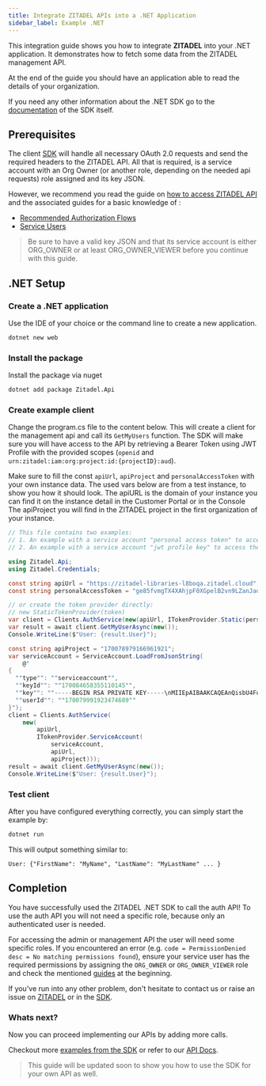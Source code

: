 ```yaml
---
title: Integrate ZITADEL APIs into a .NET Application
sidebar_label: Example .NET
---
```


This integration guide shows you how to integrate **ZITADEL** into your .NET application.
It demonstrates how to fetch some data from the ZITADEL management API.

At the end of the guide you should have an application able to read the details of your organization.

If you need any other information about the .NET SDK go to the [documentation](https://github.com/smartive/zitadel-net) of the SDK itself.

## Prerequisites

The client [SDK](https://github.com/zitadel/zitadel-net) will handle all necessary OAuth 2.0 requests and send the required headers to the ZITADEL API.
All that is required, is a service account with an Org Owner (or another role, depending on the needed api requests) role assigned and its key JSON.

However, we recommend you read the guide on [how to access ZITADEL API](../../guides/integrate/access-zitadel-apis) and the associated guides for a basic knowledge of :

 - [Recommended Authorization Flows](/docs/guides/integrate/login/oidc/oauth-recommended-flows)
 - [Service Users](../../guides/integrate/serviceusers)

> Be sure to have a valid key JSON and that its service account is either ORG_OWNER or at least ORG_OWNER_VIEWER before you continue with this guide.

## .NET Setup

### Create a .NET application

Use the IDE of your choice or the command line to create a new application.

```bash
dotnet new web
```

### Install the package

Install the package via nuget

```bash
dotnet add package Zitadel.Api
```

### Create example client

Change the program.cs file to the content below. This will create a client for the management api and call its `GetMyUsers` function.
The SDK will make sure you will have access to the API by retrieving a Bearer Token using JWT Profile with the provided scopes (`openid` and `urn:zitadel:iam:org:project:id:{projectID}:aud`).

Make sure to fill the const `apiUrl`, `apiProject` and `personalAccessToken` with your own instance data. The used vars below are from a test instance, to show you how it should look.
The apiURL is the domain of your instance you can find it on the instance detail in the Customer Portal or in the Console
The apiProject you will find in the ZITADEL project in the first organization of your instance.

```csharp
// This file contains two examples:
// 1. An example with a service account "personal access token" to access the ZITADEL API.
// 2. An example with a service account "jwt profile key" to access the ZITADEL API.

using Zitadel.Api;
using Zitadel.Credentials;

const string apiUrl = "https://zitadel-libraries-l8boqa.zitadel.cloud";
const string personalAccessToken = "ge85fvmgTX4XAhjpF0XGpelB2vn9LZanJaqmUQDuf7iTpKVowb44LFl-86pqY2mfJCEoIOk";

// or create the token provider directly:
// new StaticTokenProvider(token)
var client = Clients.AuthService(new(apiUrl, ITokenProvider.Static(personalAccessToken)));
var result = await client.GetMyUserAsync(new());
Console.WriteLine($"User: {result.User}");

const string apiProject = "170078979166961921";
var serviceAccount = ServiceAccount.LoadFromJsonString(
    @"
{
  ""type"": ""serviceaccount"",
  ""keyId"": ""170084658355110145"",
  ""key"": ""-----BEGIN RSA PRIVATE KEY-----\nMIIEpAIBAAKCAQEAnQisbU4FuLmjLR9I2Q01Rm9Mx6WySat2mbxgmOzu04oXuESI\nyS+RkiimdN0khjqouBftYqtVes7yngMLq3E8hMCwv/kLE+YeXphZXnn8tps8M2gV\n7S//uCp9LooK9qeh0lSkOqIsh0atj/l7NAHFxnhuNhfmn8XIYJNLVNSj5yzTri5E\nSn92SAsUQLSONgr7IEmIjcuPtYeU0iLvVno52ljZHnPX2WJ0HEZv44nZpkR4qBfv\n3hJzNx7sd4TdPGHHugJD8jdG/X4bAxwL5XGHZu18cUVM5RerSMpFQHSuIGgpKmK4\nWlM1AJGeut6EX/SrCxUDvhyOnXAgqhunTUmi6QIDAQABAoIBAHn7y92Y1y743X3m\nqHMbJIBTYyRPXaCGljm0MKF6o8clpWlZq5wE3KLZ+vwa8Q1oMbnXtGqKR3t/mM4P\n9Ze2/djtyh9GOUm632qCFCIkxp+fFPOl7ipyt8V7FAT77KpP6490eqKlacunppmJ\nph/vJJAY6xwQEvGX9SC4KrN5/txLKXbVtR3V2RXy9sxbbL4cpnklmRBMeXQkpwEM\nTKELUr5Rmhg9KvS3yALgVv0dIRtOA8Z995R234hXfY0St48YEvZtsxeme47u2CVl\nHJcVH4aa9Sw6XlgAEQBxqbQHpcLvUIu3XempO7VfGklWE6OlGuEcnUWpJCD8jMZW\nPYtt9LUCgYEAwi8josS3Iyto+DMJjJKCw175N2cmFMxBGu9Rw4aHjTiN57z7AUkn\nbmT44WnSmc1bCLC+nMB34vhiEyBKXYrH7zgbeMO8QDG3aO6gXdod/IdsieZR8E3b\ngUA1wtZYyRbc7eo8U4Nqkv1NXVRuDJkz/Mfoy+m1BVKcW7YeZaaZN9MCgYEAzwYB\n/LAiJoyx5UPwuieizlT7kHI7uvZRo4oLx+cZipNCJ0NGKgX4l1NIYLaNDbCoT9N0\nylico+kn+nihzDmD6SjY2hHGSIHk7AnJOcW+Bk5TfsYb8clxfgX40udLMIS0F13R\nrJt0gD9x0O3AZv4MV9cSI0/Md0tbWePgrLI44NMCgYEAojj7TlmEnY8AbIlGqvci\n4tCO5qf3elyA712LMwtKZsIeWsDX+OUCWglkmfvsAq06JfJx60YnYagbVtsdBTSR\nftmiqarrs71U+gaQVpeHgZYpKLMPNO/2Nu5Le2/SUHwXKXML3sDk4dNXNGb6YPAE\nLGNdqiyeG8o98agdkNIzIh0CgYEAlTGhMPfGRL3UXoNN8vopjEUWXozUmvJ090S/\nJLtZXtKtNBp5cEOJWZT9biVhFeKgCZc8ba7ahA29b/aLs+AnPlrfnJh+qzZhQfHz\ngJ0PSwAbkBs5fFBOaCHppiRlvXuFRemo95m4pcwTPBx7Mj4Xqx4lxij2E2rNVMSy\n4AI4l10CgYBwefqXt8B+D+0EvmhyHk19Tk8/fPelclJUv/IVI59c0F9UMAA2rD1U\nNW6k9251OGU7mQkztluNvl13qtAW/DveOjkFeDJIMzhFjravpLQXhUK4ETnM44YL\nFbClVGJaHYSHgOkNpcN5lYVLoyEvzv9rEPwBqpZRVnwWj6L+/I2L5Q==\n-----END RSA PRIVATE KEY-----\n"",
  ""userId"": ""170079991923474689""
}");
client = Clients.AuthService(
    new(
        apiUrl,
        ITokenProvider.ServiceAccount(
            serviceAccount,
            apiUrl,
            apiProject)));
result = await client.GetMyUserAsync(new());
Console.WriteLine($"User: {result.User}");
```

### Test client

After you have configured everything correctly, you can simply start the example by:

```bash
dotnet run
```

This will output something similar to:

```
User: {"FirstName": "MyName", "LastName": "MyLastName" ... }
```

## Completion

You have successfully used the ZITADEL .NET SDK to call the auth API!
To use the auth API you will not need a specific role, because only an authenticated user is needed.

For accessing the admin or management API the user will need some specific roles.
If you encountered an error (e.g. `code = PermissionDenied desc = No matching permissions found`), 
ensure your service user has the required permissions by assigning the `ORG_OWNER` or `ORG_OWNER_VIEWER` role
and check the mentioned [guides](#prerequisites) at the beginning.

If you've run into any other problem, don't hesitate to contact us or raise an issue on [ZITADEL](https://github.com/zitadel/zitadel/issues) or in the [SDK](https://github.com/zitadel/zitadel-go/issues).

### Whats next?

Now you can proceed implementing our APIs by adding more calls.

Checkout more [examples from the SDK](https://github.com/zitadel/zitadel-go/blob/main/example) or refer to our [API Docs](/apis/introduction).

> This guide will be updated soon to show you how to use the SDK for your own API as well.
